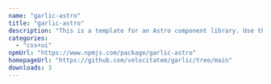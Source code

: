 ```yaml
---
name: "garlic-astro"
title: "garlic-astro"
description: "This is a template for an Astro component library. Use this template for writing components to use in multiple projects or publish to NPM."
categories:
  - "css+ui"
npmUrl: "https://www.npmjs.com/package/garlic-astro"
homepageUrl: "https://github.com/velocitatem/garlic/tree/main"
downloads: 3
---
```

